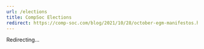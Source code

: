 ```yaml
---
url: /elections
title: CompSoc Elections
redirect: https://comp-soc.com/blog/2021/10/28/october-egm-manifestos.html
---
```


Redirecting...
